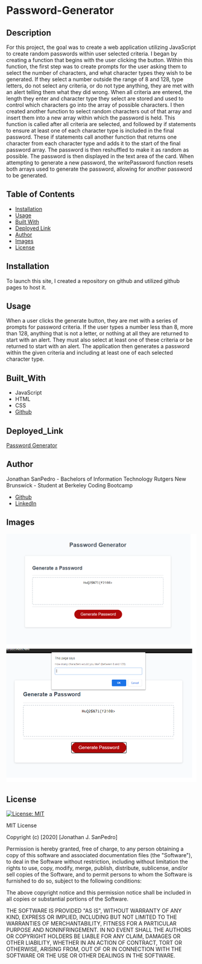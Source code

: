 # Password-Generator

## Description
For this project, the goal was to create a web application utilizing JavaScript to create random passwords within user selected criteria. I began by creating a function that begins with the user clicking the button. Within this function, the first step was to create prompts for the user asking them to select the number of characters, and what character types they wish to be generated. If they select a number outside the range of 8 and 128, type letters, do not select any criteria, or do not type anything, they are met with an alert telling them what they did wrong. When all criteria are entered, the length they enter and character type they select are stored and used to control which characters go into the array of possible characters. I then created another function to select random characters out of that array and insert them into a new array within which the password is held. This function is called after all criteria are selected, and followed by if statements to ensure at least one of each character type is included in the final password. These if statements call another function that returns one character from each character type and adds it to the start of the final password array. The password is then reshuffled to make it as random as possible. The password is then displayed in the text area of the card. When attempting to generate a new password, the writePassword function resets both arrays used to generate the password, allowing for another password to be generated. 

## Table of Contents

* [Installation](#installation)
* [Usage](#usage)
* [Built With](#built_with)
* [Deployed Link](#deployed_link)
* [Author](#author)
* [Images](#images)
* [License](#license)

## Installation
To launch this site, I created a repository on github and utilized github pages to host it.

## Usage
When a user clicks the generate button, they are met with a series of prompts for password criteria. If the user types a number less than 8, more than 128, anything that is not a letter, or nothing at all they are returned to start with an alert. They must also select at least one of these criteria or be returned to start with an alert. The application then generates a password within the given criteria and including at least one of each selected character type.

## Built_With
* JavaScript
* HTML
* CSS
* [Github](https://github.com/)

## Deployed_Link
[Password Generator](https://jsp117.github.io/Password-Generator/)

## Author
Jonathan SanPedro - Bachelors of Information Technology Rutgers New Brunswick - Student at Berkeley Coding Bootcamp

* [Github](https://github.com/jsp117)
* [LinkedIn](https://www.linkedin.com/in/jonathan-s-6ab32283/)

## Images
![Password Generated](./Images/passgenerated.png)
![Prompt](./Images/passprompt.png)

## License
[![License: MIT](https://img.shields.io/badge/License-MIT-yellow.svg)](https://opensource.org/licenses/MIT)

MIT License

Copyright (c) [2020] [Jonathan J. SanPedro]

Permission is hereby granted, free of charge, to any person obtaining a copy
of this software and associated documentation files (the "Software"), to deal
in the Software without restriction, including without limitation the rights
to use, copy, modify, merge, publish, distribute, sublicense, and/or sell
copies of the Software, and to permit persons to whom the Software is
furnished to do so, subject to the following conditions:

The above copyright notice and this permission notice shall be included in all
copies or substantial portions of the Software.

THE SOFTWARE IS PROVIDED "AS IS", WITHOUT WARRANTY OF ANY KIND, EXPRESS OR
IMPLIED, INCLUDING BUT NOT LIMITED TO THE WARRANTIES OF MERCHANTABILITY,
FITNESS FOR A PARTICULAR PURPOSE AND NONINFRINGEMENT. IN NO EVENT SHALL THE
AUTHORS OR COPYRIGHT HOLDERS BE LIABLE FOR ANY CLAIM, DAMAGES OR OTHER
LIABILITY, WHETHER IN AN ACTION OF CONTRACT, TORT OR OTHERWISE, ARISING FROM,
OUT OF OR IN CONNECTION WITH THE SOFTWARE OR THE USE OR OTHER DEALINGS IN THE
SOFTWARE.

